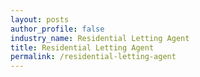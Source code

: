 ```yaml
---
layout: posts 
author_profile: false 
industry_name: Residential Letting Agent
title: Residential Letting Agent
permalink: /residential-letting-agent
---
```

